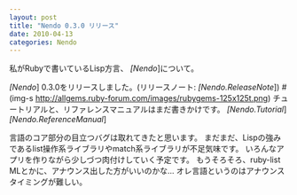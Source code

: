 ```yaml
---
layout: post
title: "Nendo 0.3.0 リリース"
date: 2010-04-13
categories: Nendo
---
```

私がRubyで書いているLisp方言、 *[Nendo*]について。

*[Nendo*] 0.3.0をリリースしました。(リリースノート: *[Nendo.ReleaseNote*])
#(img-s http://allgems.ruby-forum.com/images/rubygems-125x125t.png)
チュートリアルと、リファレンスマニュアルはまだ書きかけです。
*[Nendo.Tutorial*] 
*[Nendo.ReferenceManual*] 

言語のコア部分の目立つバグは取れてきたと思います。
まだまだ、Lispの強みであるlist操作系ライブラリやmatch系ライブラリが不足気味です。
いろんなアプリを作りながら少しづつ肉付けしていく予定です。
もうそろそろ、ruby-list MLとかに、アナウンス出した方がいいのかな… オレ言語というのはアナウンスタイミングが難しい。
